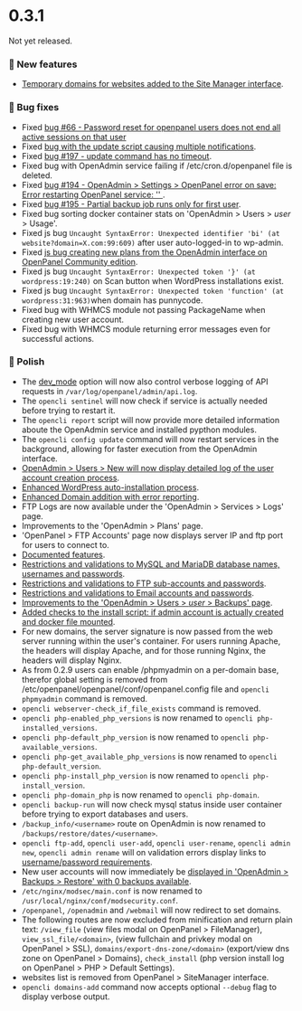 
# 0.3.1

Not yet released.


### 🚀 New features
- [Temporary domains for websites added to the Site Manager interface](/docs/panel/applications/wordpress/#preview-with-temporary-link).

### 🐛 Bug fixes
- Fixed [bug #66 - Password reset for openpanel users does not end all active sessions on that user](https://github.com/stefanpejcic/OpenPanel/issues/66)
- Fixed [bug with the update script causing multiple notifications](https://community.openpanel.org/d/104-bug-in-update-script-from-029-to-030).
- Fixed [bug #197 - update command has no timeout](https://github.com/stefanpejcic/OpenPanel/issues/197).
- Fixed bug with OpenAdmin service failing if /etc/cron.d/openpanel file is deleted.
- Fixed [bug #194 - OpenAdmin > Settings > OpenPanel error on save: Error restarting OpenPanel service: '' ](https://github.com/stefanpejcic/OpenPanel/issues/194).
- Fixed [bug #195 - Partial backup job runs only for first user](https://github.com/stefanpejcic/OpenPanel/issues/195).
- Fixed bug sorting docker container stats on 'OpenAdmin > Users > *user* > Usage'.
- Fixed js bug `Uncaught SyntaxError: Unexpected identifier 'bi' (at website?domain=X.com:99:609)` after user auto-logged-in to wp-admin.
- Fixed [js bug creating new plans from the OpenAdmin interface on OpenPanel Community edition](https://media.discordapp.net/attachments/1205652108213485571/1291779899442335927/image.png?ex=67015748&is=670005c8&hm=b74aa02b4a44c988843fd55656985702d6d279490aaf2d25186e5a90a71d097f&=&format=webp&quality=lossless&width=1162&height=614).
- Fixed js bug `Uncaught SyntaxError: Unexpected token '}' (at wordpress:19:240)` on Scan button when WordPress installations exist.
- Fixed js bug `Uncaught SyntaxError: Unexpected token 'function' (at wordpress:31:963)`when domain has punnycode.
- Fixed bug with WHMCS module not passing PackageName when creating new user account.
- Fixed bug with WHMCS module returning error messages even for successful actions.

### 💅 Polish
- The [dev_mode](https://dev.openpanel.com/cli/config.html#dev-mode) option will now also control verbose logging of API requests in `/var/log/openpanel/admin/api.log`.
- The `opencli sentinel` will now check if service is actually needed before trying to restart it.
- The `opencli report` script will now provide more detailed information aboute the OpenAdmin service and installed pypthon modules.
- The `opencli config update` command will now restart services in the background, allowing for faster execution from the OpenAdmin interface.
- [OpenAdmin > Users > New will now display detailed log of the user account creation process](https://i.postimg.cc/XjyNsRYL/2024-10-07-16-16.png).
- [Enhanced WordPress auto-installation process](https://i.postimg.cc/9Q9cgn36/wp-installer-openpanel-032.gif).
- [Enhanced Domain addition with error reporting](https://i.postimg.cc/xTJYpTBx/adddomains-2024-10-05-17-32-24-ezgif-com-video-to-gif-converter-1.gif).
- FTP Logs are now available under the 'OpenAdmin > Services > Logs' page.
- Improvements to the 'OpenAdmin > Plans' page.
- 'OpenPanel > FTP Accounts' page now displays server IP and ftp port for users to connect to.
- [Documented features](/docs/admin/settings/openpanel/#enable-features).
- [Restrictions and validations to MySQL and MariaDB database names, usernames and passwords](/docs/articles/accounts/forbidden-usernames/#mysql--mariadb).
- [Restrictions and validations to FTP sub-accounts and passwords](/docs/articles/accounts/forbidden-usernames/#ftp).
- [Restrictions and validations to Email accounts and passwords](/docs/articles/accounts/forbidden-usernames/#emails).
- [Improvements to the 'OpenAdmin > Users > *user* > Backups' page](https://i.postimg.cc/3Nc6Kmd0/2024-09-30-14-41.png).
- [Added checks to the install script: if admin account is actually created and docker file mounted](https://github.com/stefanpejcic/OpenPanel/commit/b1ee609d0723447fccbd090d83f198949008fb42).
- For new domains, the server signature is now passed from the web server running within the user's container. For users running Apache, the headers will display Apache, and for those running Nginx, the headers will display Nginx.
- As from 0.2.9 users can enable /phpmyadmin on a per-domain base, therefor global setting is removed from /etc/openpanel/openpanel/conf/openpanel.config file and `opencli phpmyadmin` command is removed.
- `opencli webserver-check_if_file_exists` command is removed.
- `opencli php-enabled_php_versions` is now renamed to `opencli php-installed_versions`.
- `opencli php-default_php_version` is now renamed to `opencli php-available_versions`.
- `opencli php-get_available_php_versions` is now renamed to `opencli php-default_version`.
- `opencli php-install_php_version` is now renamed to `opencli php-install_version`.
- `opencli php-domain_php` is now renamed to `opencli php-domain`.
- `opencli backup-run` will now check mysql status inside user container before trying to export databases and users.
- `/backup_info/<username>` route on OpenAdmin is now renamed to `/backups/restore/dates/<username>`.
- `opencli ftp-add`, `opencli user-add`, `opencli user-rename`, `opencli admin new`, `opencli admin rename` will on validation errors display links to [username/password requirements](/docs/articles/accounts/forbidden-usernames).
- New user accounts will now immediately be [displayed in 'OpenAdmin > Backups > Restore' with 0 backups available](https://i.postimg.cc/WpZHbCcW/2024-10-01-12-36.png).
- `/etc/nginx/modsec/main.conf` is now renamed to `/usr/local/nginx/conf/modsecurity.conf`.
- `/openpanel`, `/openadmin` and `/webmail` will now redirect to set domains.
- The following routes are now excluded from minification and return plain text: `/view_file` (view files modal on OpenPanel > FileManager), `view_ssl_file/<domain>`, (view fullchain and privkey modal on OpenPanel > SSL), `domains/export-dns-zone/<domain>` (export/view dns zone on OpenPanel > Domains), `check_install` (php version install log on OpenPanel > PHP > Default Settings).
- websites list is removed from OpenPanel > SiteManager interface.
- `opencli domains-add` command now accepts optional `--debug` flag to display verbose output.

